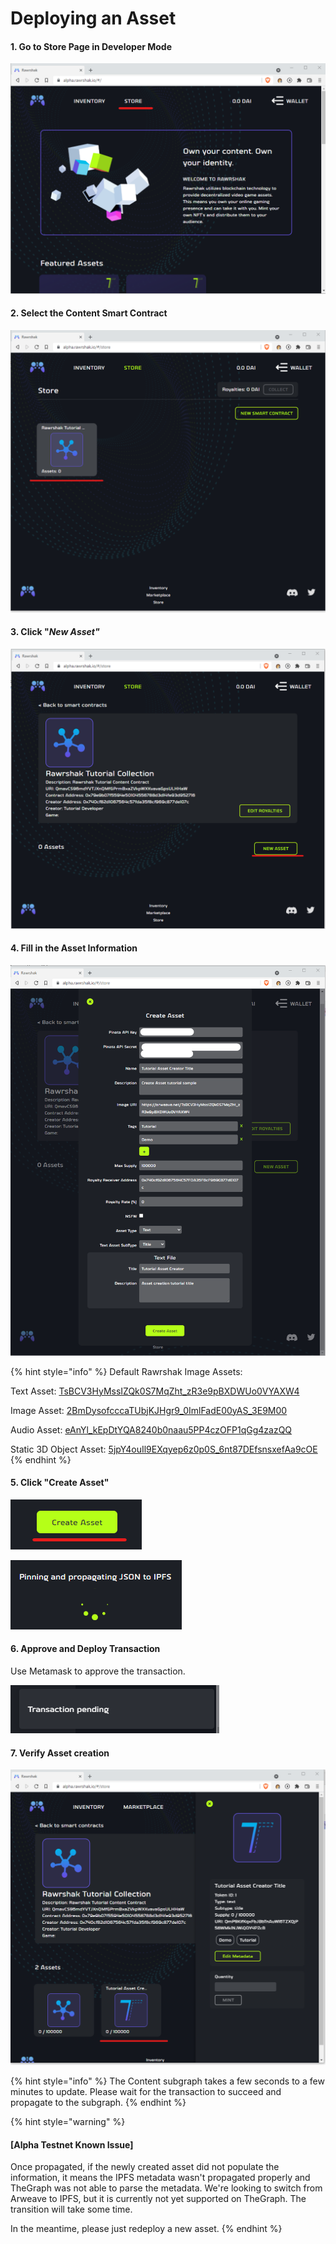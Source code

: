 # Deploying an Asset

#### 1. Go to Store Page in Developer Mode

![Click the Store Page](<../../../.gitbook/assets/image (25).png>)

#### 2. Select the Content Smart Contract

![Select the Content collection to deploy the asset in](<../../../.gitbook/assets/image (20).png>)

#### 3. Click "_New Asset"_

![Click New Asset to create a new asset NFT](<../../../.gitbook/assets/image (15).png>)

#### 4. Fill in the Asset Information

![Fill in Asset Information](<../../../.gitbook/assets/image (11).png>)

{% hint style="info" %}
Default Rawrshak Image Assets:

Text Asset: [TsBCV3HyMssIZQk0S7MqZht\_zR3e9pBXDWUo0VYAXW4](https://j3aeev3r6izmwcdfbe2exmzkmynx7ti5333javynmuuncvqalvxa.arweave.net/TsBCV3HyMssIZQk0S7MqZht\_zR3e9pBXDWUo0VYAXW4)

Image Asset: [2BmDysofcccaTUbjKJHgr9\_0ImlFadE00yAS\_3E9M00](https://3amyhswkd5y4ogsni3rsrepav7p7iitjivu5cngteajp64j5gngq.arweave.net/2BmDysofcccaTUbjKJHgr9\_0ImlFadE00yAS\_3E9M00)

Audio Asset: [eAnYl\_kEpDtYQA8240b0naau5PP4czOFP1qGg4zazQQ](https://pae5rf7zassdwwcab43ogrxutwtk5zht7bzthbj7lkdihdg2zuca.arweave.net/eAnYl\_kEpDtYQA8240b0naau5PP4czOFP1qGg4zazQQ)

Static 3D Object Asset: [5jpY4ouIl9EXqyep6z0p0S\_6nt87DEfsnsxefAa9cOE](https://4y5fryulrcl5cf5le6u6wpjj2ex7vhw7hmgep3e6zrphybv5odqq.arweave.net/5jpY4ouIl9EXqyep6z0p0S\_6nt87DEfsnsxefAa9cOE)
{% endhint %}

#### 5. Click "Create Asset"

![Click Create Asset](<../../../.gitbook/assets/image (9).png>)

![PMetadata json file is propagating for the Subgraph](<../../../.gitbook/assets/image (14).png>)

#### 6. Approve and Deploy Transaction

Use Metamask to approve the transaction.&#x20;

![Approve Deployment transaction](<../../../.gitbook/assets/image (24).png>)

#### 7. Verify Asset creation

![Verify Asset was created correctly](<../../../.gitbook/assets/image (10).png>)

{% hint style="info" %}
The Content subgraph takes a few seconds to a few minutes to update. Please wait for the transaction to succeed and propagate to the subgraph.
{% endhint %}

{% hint style="warning" %}
#### \[Alpha Testnet Known Issue]

Once propagated, if the newly created asset did not populate the information, it means the IPFS metadata wasn't propagated properly and TheGraph was not able to parse the metadata. We're looking to switch from Arweave to IPFS, but it is currently not yet supported on TheGraph. The transition will take some time.

In the meantime, please just redeploy a new asset.&#x20;
{% endhint %}

